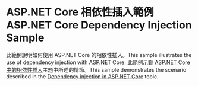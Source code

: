 # <a name="aspnet-core-dependency-injection-sample"></a><span data-ttu-id="d5d1d-101">ASP.NET Core 相依性插入範例</span><span class="sxs-lookup"><span data-stu-id="d5d1d-101">ASP.NET Core Dependency Injection Sample</span></span>

<span data-ttu-id="d5d1d-102">此範例說明如何使用 ASP.NET Core 的相依性插入。</span><span class="sxs-lookup"><span data-stu-id="d5d1d-102">This sample illustrates the use of dependency injection with ASP.NET Core.</span></span> <span data-ttu-id="d5d1d-103">此範例示範 [ASP.NET Core 中的相依性插入](https://docs.microsoft.com/aspnet/core/fundamentals/dependency-injection)主題中所述的情節。</span><span class="sxs-lookup"><span data-stu-id="d5d1d-103">This sample demonstrates the scenario described in the [Dependency injection in ASP.NET Core](https://docs.microsoft.com/aspnet/core/fundamentals/dependency-injection) topic.</span></span>
